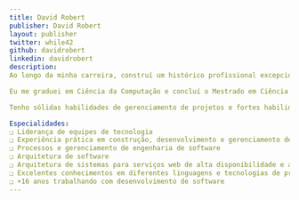```yaml
---
title: David Robert
publisher: David Robert
layout: publisher
twitter: while42
github: davidrobert
linkedin: davidrobert
description:
Ao longo da minha carreira, construí um histórico profissional excepcional em arquitetura e desenvolvimento de softwares.  Também adquiri fortes habilidades de liderança para construir equipes de alto desempenho, desenvolvendo habilidades potenciais em cada membro da equipe.

Eu me graduei em Ciência da Computação e concluí o Mestrado em Ciência da Computação na área de Inteligência Artificial. Além disso, eu me formei Oficial de Comunicações, terminando em primeiro lugar da turma, no Exército Brasileiro, onde mais tarde trabalhei como comandante de pelotão.

Tenho sólidas habilidades de gerenciamento de projetos e fortes habilidades de arquitetura de software. Apoio a equipe alinhando constantemente os requisitos de negócios e produtos garantindo a melhoria constante do processo.

Especialidades:
❑ Liderança de equipes de tecnologia
❑ Experiência prática em construção, desenvolvimento e gerenciamento de equipes de alto desempenho
❑ Processos e gerenciamento de engenharia de software
❑ Arquitetura de software
❑ Arquitetura de sistemas para serviços web de alta disponibilidade e alta taxa de transações
❑ Excelentes conhecimentos em diferentes linguagens e tecnologias de programação, incluindo Java, Kotlin e C/C ++
❑ +16 anos trabalhando com desenvolvimento de software
---
```

